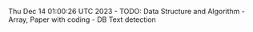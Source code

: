 Thu Dec 14 01:00:26 UTC 2023 - TODO: Data Structure and Algorithm - Array, Paper with coding - DB Text detection
